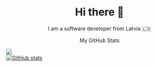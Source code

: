 <h1 align="center"> Hi there 👋</h1>
<p align="center">I am a software developer from Latvia 🇱🇻</p>

<p align="center">My GitHub Stats</p>

<a href="https://github.com/mrzalais/" align="center">
  <img align="center" src="https://github-readme-stats.vercel.app/api/top-langs/?username=mrzalais&hide=java,html&title_color=ffffff&text_color=c9cacc&icon_color=2bbc8a&bg_color=1d1f21" />
</a>

</br>

<a href="https://github.com/mrzalais/mrzalais" align="center">
  <img align="center" src="https://github-readme-stats.vercel.app/api?username=mrzalais&show_icons=true&line_height=27&count_private=true&title_color=ffffff&text_color=c9cacc&icon_color=2bbc8a&bg_color=1d1f21" alt="GitHub stats" />
</a>
